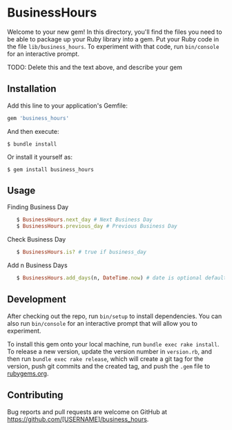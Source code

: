 # BusinessHours

Welcome to your new gem! In this directory, you'll find the files you need to be able to package up your Ruby library into a gem. Put your Ruby code in the file `lib/business_hours`. To experiment with that code, run `bin/console` for an interactive prompt.

TODO: Delete this and the text above, and describe your gem

## Installation

Add this line to your application's Gemfile:

```ruby
gem 'business_hours'
```

And then execute:

    $ bundle install

Or install it yourself as:

    $ gem install business_hours

## Usage

Finding Business Day

```ruby
   $ BusinessHours.next_day # Next Business Day
   $ BusinessHours.previous_day # Previous Business Day
```

Check Business Day

```ruby
   $ BusinessHours.is? # true if business_day
```

Add n Business Days

```ruby
   $ BusinessHours.add_days(n, DateTime.now) # date is optional default it takes today's date
```

## Development

After checking out the repo, run `bin/setup` to install dependencies. You can also run `bin/console` for an interactive prompt that will allow you to experiment.

To install this gem onto your local machine, run `bundle exec rake install`. To release a new version, update the version number in `version.rb`, and then run `bundle exec rake release`, which will create a git tag for the version, push git commits and the created tag, and push the `.gem` file to [rubygems.org](https://rubygems.org).

## Contributing

Bug reports and pull requests are welcome on GitHub at https://github.com/[USERNAME]/business_hours.
